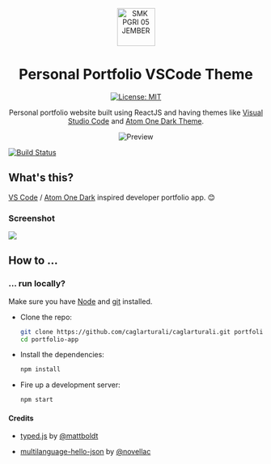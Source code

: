 <p align="center">
    <img src="https://media.discordapp.net/attachments/991767169396379798/1010569798054330378/Anteiku.png" alt="SMK PGRI 05 JEMBER" width="75" height="75">
</p>

<h1 align="center">Personal Portfolio VSCode Theme</h1>

<span align="center">

[![License: MIT](https://img.shields.io/badge/License-MIT-blue.svg)](https://github.com/muhammedia/muhammedia/blob/main/LICENSE)

<p>Personal portfolio website built using ReactJS and having themes like <a href="https://code.visualstudio.com/">Visual Studio Code</a> and <a href="https://marketplace.visualstudio.com/items?itemName=akamud.vscode-theme-onedark">Atom One Dark Theme</a>.</p>

![Preview](https://media.discordapp.net/attachments/991767169396379798/1010569501542195240/sreenshoot.png?width=754&height=467)

</span>


[![Build Status](https://travis-ci.com/caglarturali/caglarturali.github.io.svg?branch=master)](https://travis-ci.com/caglarturali/caglarturali.github.io)

## What's this?

[VS Code](https://code.visualstudio.com/) / [Atom One Dark](https://marketplace.visualstudio.com/items?itemName=akamud.vscode-theme-onedark) inspired developer portfolio app. :blush:

### Screenshot

![](../gh-files/screenshots/demo.gif)

## How to ...

### ... run locally?

Make sure you have [Node](https://nodejs.org/en/) and [git](https://git-scm.com/) installed.

- Clone the repo:

  ```bash
  git clone https://github.com/caglarturali/caglarturali.git portfolio-app
  cd portfolio-app
  ```

- Install the dependencies:

  ```bash
  npm install
  ```

- Fire up a development server:

  ```bash
  npm start
  ```

#### Credits

- [typed.js](https://github.com/mattboldt/typed.js/) by [@mattboldt](https://github.com/mattboldt)

- [multilanguage-hello-json](https://github.com/novellac/multilanguage-hello-json) by [@novellac](https://github.com/novellac)
